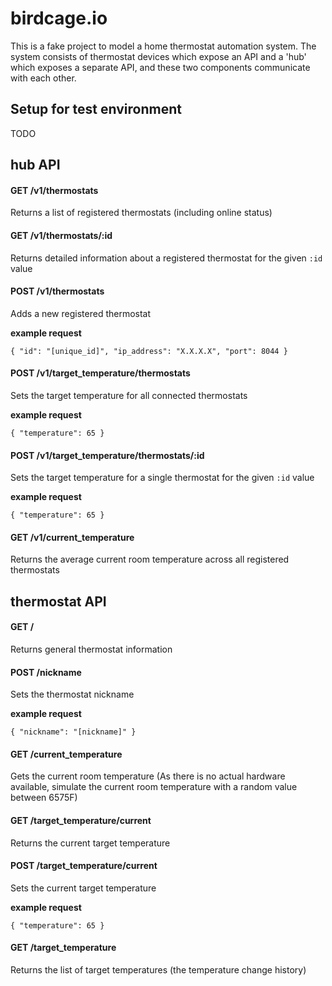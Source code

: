 # birdcage.io

This is a fake project to model a home thermostat automation system. The system consists of thermostat devices which expose an API and a 'hub' which exposes a separate API, and these two components communicate with each other.

Setup for test environment
--------------------------

TODO

hub API
-------

#### GET /v1/thermostats

Returns a list of registered thermostats (including online status)

#### GET /v1/thermostats/:id

Returns detailed information about a registered thermostat for the given `:id` value

#### POST /v1/thermostats

Adds a new registered thermostat

**example request**

    { "id": "[unique_id]", "ip_address": "X.X.X.X", "port": 8044 }

#### POST /v1/target_temperature/thermostats

Sets the target temperature for all connected thermostats

**example request**

    { "temperature": 65 }

#### POST /v1/target_temperature/thermostats/:id

Sets the target temperature for a single thermostat for the given `:id` value

**example request**

    { "temperature": 65 }

#### GET /v1/current_temperature

Returns the average current room temperature across all registered thermostats

thermostat API
--------------

#### GET /

Returns general thermostat information

#### POST /nickname

Sets the thermostat nickname

**example request**

    { "nickname": "[nickname]" }

#### GET /current_temperature

Gets the current room temperature (As there is no actual hardware available, simulate the current room temperature with a random value between 65­75F)

#### GET /target_temperature/current

Returns the current target temperature

#### POST /target_temperature/current

Sets the current target temperature

**example request**

    { "temperature": 65 }

#### GET /target_temperature

Returns the list of target temperatures (the temperature change history)
